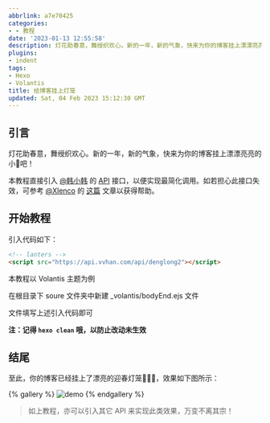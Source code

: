 ```yaml
---
abbrlink: a7e70425
categories:
- - 教程
date: '2023-01-13 12:55:58'
description: 灯花助春意，舞绶织欢心。新的一年，新的气象，快来为你的博客挂上漂漂亮亮的小🏮吧！
plugins:
- indent
tags:
- Hexo
- Volantis
title: 给博客挂上灯笼
updated: Sat, 04 Feb 2023 15:12:30 GMT
---
```

## 引言

灯花助春意，舞绶织欢心。新的一年，新的气象，快来为你的博客挂上漂漂亮亮的小🏮吧！

本教程直接引入 [@韩小韩](https://www.vvhan.com) 的 [API](https://api.vvhan.com) 接口，以便实现最简化调用。如若担心此接口失效，可参考 [@Xlenco](https://blog.xlenco.top) 的 [这篇](https://blog.xlenco.top/posts/ada5.html) 文章以获得帮助。

## 开始教程

引入代码如下：

```HTML
<!-- lanters -->
<script src="https://api.vvhan.com/api/denglong2"></script>
```

本教程以 Volantis 主题为例

在根目录下 soure 文件夹中新建 _volantis/bodyEnd.ejs 文件

文件填写上述引入代码即可

**注：记得 `hexo clean` 哦，以防止改动未生效**

## 结尾

至此，你的博客已经挂上了漂亮的迎春灯笼🎉🎉🎉，效果如下图所示：

{% gallery %}
![demo](https://gcore.jsdelivr.net/gh/wndbac/Static/blog_img/2023/1/image_ed184f260acb6dcda3e5f5f99e019e74.png)
{% endgallery %}

> 如上教程，亦可以引入其它 API 来实现此类效果，万变不离其宗！
